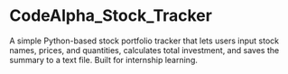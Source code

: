 # CodeAlpha_Stock_Tracker
A simple Python-based stock portfolio tracker that lets users input stock names, prices, and quantities, calculates total investment, and saves the summary to a text file. Built for internship learning.
